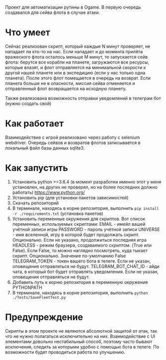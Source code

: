 Проект для автоматизации рутины в Ogame.
В первую очередь создавался для сейва флота в случае атаки.

# Что умеет
Сейчас реализован скрипт, который каждые N минут проверяет, не нападает ли кто-то на нас.
Если нападает и до момента прилёта вражеского флота осталось меньше M минут, то запускается сейв флота:
берутся все корабли на планете, загружаются все ресурсы, которые влазят, и флот отправляется на минимальной скорости к другой 
нашей планете или в экспедицию (если у нас только одна планета). После этого флот помещается в очередь на возврат. Если 
планета больше не в опасности, миссия сейва отменяется и отправленный флот возвращается на исходную планету.

Также реализована возможность отправки уведомлений в телеграм бот (нужно создать свой)

# Как работает
Взаимодействие с игрой реализовано через работу с selenium webdriver. Очередь сейвов и возвратов флотов записывается в локальный файл базы данных sqlite3.

# Как запустить
1. Установить python >=3.6.4 (в момент разработки именно этот у меня установлен, на других не проверял, но на более последних должно работать)
https://www.python.org/
2. Установить pip (для установки пакетов зависимостей)
3. Скачать репозиторий
4. В терминале, находясь в корне репозитория, выполнить `pip install -r ./requirements.txt` (установка пакетов)
5. Установить переменные окружения для скриптов. Вот список переменных, используемых скриптами:
EMAIL - имейл вашей учётной записи игры
PASSWORD - пароль учётной записи
UNIVERSE - имя вселенной, игру в которой будет продолжать скрипт. Опционально. Если не указано, продолжиться последняя игра
HEADLESS - режим браузера, создаваемого скриптом. (True или False). 
Если False, то можно наглядно посмотреть, куда тыкает скрипт. Опционально. Значение по-умолчанию False
TELEGRAM_TOKEN - токен вашего бота в телеге. Если не указан, оповещения отправляться не будут.
TELEGRAM_BOT_CHAT_ID - айди чата, в который бот будет отправлять уведомления. Если не указан, оповещения отправляться не будут.
6. Добавить путь к корню репозитория в переменную окружения PYTHONPATH
7. В терминале, находясь в корне репозитория, выполнить `python ./Tests/SaveFleetTest.py`

# Предупреждение
Скрипты в этом проекте не являются абсолютной защитой от атак, так что не нужно полагаться исключительно на них. 
Взаимодействие с UI элементами довольно нестабильный способ, поэтому часто бывают исключения, следить за которыми удобно с помощью бота в телеге.
По возможности будет проводиться работа по улучшению.
